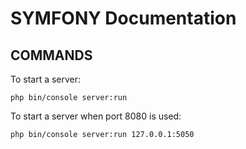 # SYMFONY Documentation

## COMMANDS

To start a server:
```
php bin/console server:run
```

To start a server when port 8080 is used:
```
php bin/console server:run 127.0.0.1:5050
```


